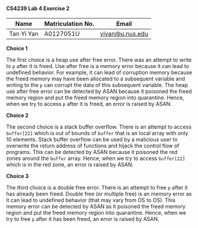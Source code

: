 #### CS4239 Lab 4 Exercise 2

| Name        | Matriculation No.| Email  |
| ------------- |-------------| -----|
| Tan Yi Yan      | A0127051U | yiyan@u.nus.edu |


**Choice 1**

The first choice is a heap use after free error. There was an attempt to write to `p` after it is freed. Use after free is a memory error because it can lead to undefined behavior. For example, it can lead of corruption memory because the freed memory may have been allocated to a subsequent variable and writing to the `p` can corrupt the data of this subsequent variable. The heap use after free error can be detected by ASAN because it poisoned the freed memory region and put the freed memory region into quarantine. Hence, when we try to access `p` after it is freed, an error is raised by ASAN.

**Choice 2**

The second choice is a stack buffer overflow. There is an attempt to access `buffer[22]` which is out of bounds of `buffer` that is an local array with only 10 elements. Stack buffer overflow can be used by a malicious user to overwrite the return address of functions and hijack the control flow of programs. This can be detected by ASAN because it poisoned the red zones around the `buffer` array. Hence, when we try to access `buffer[22]` which is in the red zone, an error is raised by ASAN.

**Choice 3**

The third choice is a double free error. There is an attempt to free `p` after it has already been freed. Double free (or multiple free) is an memory error as it can lead to undefined behavior (that may vary from OS to OS). This memory error can be detected by ASAN as it poisoned the freed memory region and put the freed memory region into quarantine. Hence, when we try to free `p` after it has been freed, an error is raised by ASAN.  
